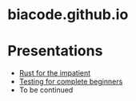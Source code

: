 # biacode.github.io

# Presentations
* [Rust for the impatient](https://biacode.github.io/presentations/rust-for-the-implatient/)
* [Testing for complete beginners](https://biacode.github.io/presentations/testing-for-complete-beginners/)
* To be continued

